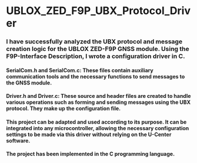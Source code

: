 # UBLOX_ZED_F9P_UBX_Protocol_Driver

### I have successfully analyzed the UBX protocol and message creation logic for the UBLOX ZED-F9P GNSS module. Using the F9P-Interface Description, I wrote a configuration driver in C.

#### SerialCom.h and SerialCom.c: These files contain auxiliary communication tools and the necessary functions to send messages to the GNSS module. 
#### Driver.h and Driver.c: These source and header files are created to handle various operations such as forming and sending messages using the UBX protocol. They make up the configuration file.

#### This project can be adapted and used according to its purpose. It can be integrated into any microcontroller, allowing the necessary configuration settings to be made via this driver without relying on the U-Center software.
#### The project has been implemented in the C programming language.

